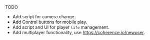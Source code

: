 TODO

- Add script for camera change.
- Add Control buttons for mobile play.
- Add script and UI for player `life` management.
- Add multiplayer functionality, use https://coherence.io/newuser.

